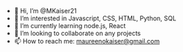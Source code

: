 - 👋 Hi, I’m @MKaiser21
- 👀 I’m interested in Javascript, CSS, HTML, Python, SQL
- 🌱 I’m currently learning node.js, React
- 💞️ I’m looking to collaborate on any projects
- 📫 How to reach me: maureenokaiser@gmail.com

<!---
MKaiser21/MKaiser21 is a ✨ special ✨ repository because its `README.md` (this file) appears on your GitHub profile.
You can click the Preview link to take a look at your changes.
--->
